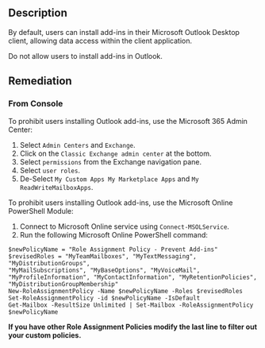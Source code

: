 ## Description

By default, users can install add-ins in their Microsoft Outlook Desktop client, allowing data access within the client application.

Do not allow users to install add-ins in Outlook.

## Remediation

### From Console

To prohibit users installing Outlook add-ins, use the Microsoft 365 Admin Center:

1. Select `Admin Centers` and `Exchange`.
2. Click on the `Classic Exchange admin center` at the bottom.
3. Select `permissions` from the Exchange navigation pane.
4. Select `user roles`.
5. De-Select `My Custom Apps My Marketplace Apps` and `My ReadWriteMailboxApps`.

To prohibit users installing Outlook add-ins, use the Microsoft Online PowerShell Module:

1. Connect to Microsoft Online service using `Connect-MSOLService`.
2. Run the following Microsoft Online PowerShell command:

```
$newPolicyName = "Role Assignment Policy - Prevent Add-ins"
$revisedRoles = "MyTeamMailboxes", "MyTextMessaging", "MyDistributionGroups",
"MyMailSubscriptions", "MyBaseOptions", "MyVoiceMail",
"MyProfileInformation", "MyContactInformation", "MyRetentionPolicies",
"MyDistributionGroupMembership"
New-RoleAssignmentPolicy -Name $newPolicyName -Roles $revisedRoles
Set-RoleAssignmentPolicy -id $newPolicyName -IsDefault
Get-Mailbox -ResultSize Unlimited | Set-Mailbox -RoleAssignmentPolicy
$newPolicyName
```

**If you have other Role Assignment Policies modify the last line to filter out your custom policies.**
